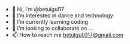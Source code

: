 - 👋 Hi, I’m @betulgul17
- 👀 I’m interested in dance and technology
- 🌱 I’m currently learning coding
- 💞️ I’m looking to collaborate on ...
- 📫 How to reach me betulgul.017@gmail.com

<!---
betulgul17/betulgul17 is a ✨ special ✨ repository because its `README.md` (this file) appears on your GitHub profile.
You can click the Preview link to take a look at your changes.
--->
